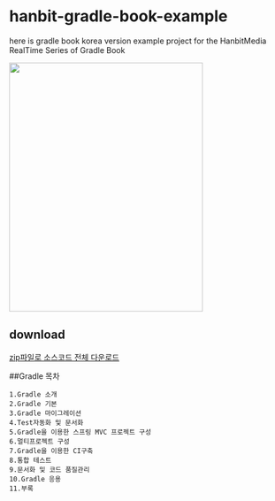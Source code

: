 # hanbit-gradle-book-example
here is gradle book korea version example project for the HanbitMedia RealTime Series of Gradle Book

<img src="http://i.imgur.com/lJnkuRs.jpg" width="350" height="450"/>



## download
[zip파일로 소스코드 전체 다운로드](https://github.com/thecodinglive/hanbit-gradle-book-example/archive/master.zip)

##Gradle 목차

	1.Gradle 소개
    2.Gradle 기본
    3.Gradle 마이그레이션
    4.Test자동화 및 문서화
    5.Gradle을 이용한 스프링 MVC 프로젝트 구성
    6.멀티프로젝트 구성
    7.Gradle을 이용한 CI구축
    8.통합 테스트
    9.문서화 및 코드 품질관리
    10.Gradle 응용
    11.부록
